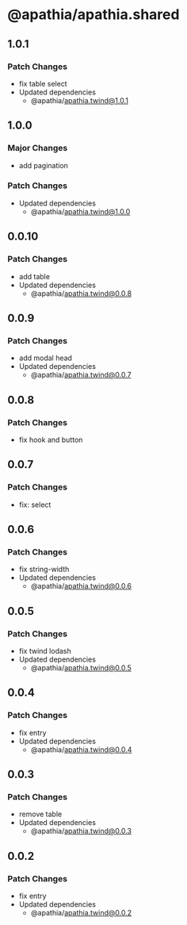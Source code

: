 # @apathia/apathia.shared

## 1.0.1

### Patch Changes

- fix table select
- Updated dependencies
  - @apathia/apathia.twind@1.0.1

## 1.0.0

### Major Changes

- add pagination

### Patch Changes

- Updated dependencies
  - @apathia/apathia.twind@1.0.0

## 0.0.10

### Patch Changes

- add table
- Updated dependencies
  - @apathia/apathia.twind@0.0.8

## 0.0.9

### Patch Changes

- add modal head
- Updated dependencies
  - @apathia/apathia.twind@0.0.7

## 0.0.8

### Patch Changes

- fix hook and button

## 0.0.7

### Patch Changes

- fix: select

## 0.0.6

### Patch Changes

- fix string-width
- Updated dependencies
  - @apathia/apathia.twind@0.0.6

## 0.0.5

### Patch Changes

- fix twind lodash
- Updated dependencies
  - @apathia/apathia.twind@0.0.5

## 0.0.4

### Patch Changes

- fix entry
- Updated dependencies
  - @apathia/apathia.twind@0.0.4

## 0.0.3

### Patch Changes

- remove table
- Updated dependencies
  - @apathia/apathia.twind@0.0.3

## 0.0.2

### Patch Changes

- fix entry
- Updated dependencies
  - @apathia/apathia.twind@0.0.2
